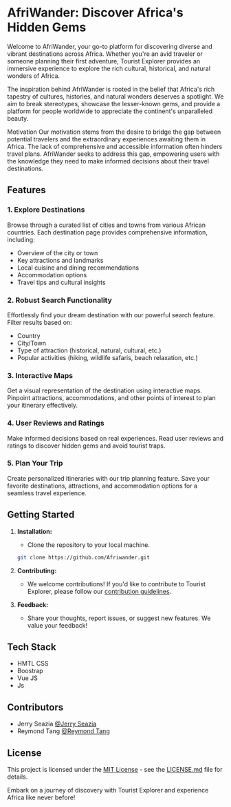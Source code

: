 # AfriWander: Discover Africa's Hidden Gems

Welcome to AfriWander, your go-to platform for discovering diverse and vibrant destinations across Africa. Whether you're an avid traveler or someone planning their first adventure, Tourist Explorer provides an immersive experience to explore the rich cultural, historical, and natural wonders of Africa.

The inspiration behind AfriWander is rooted in the belief that Africa's rich tapestry of cultures, histories, and natural wonders deserves a spotlight. We aim to break stereotypes, showcase the lesser-known gems, and provide a platform for people worldwide to appreciate the continent's unparalleled beauty.

Motivation
Our motivation stems from the desire to bridge the gap between potential travelers and the extraordinary experiences awaiting them in Africa. The lack of comprehensive and accessible information often hinders travel plans. AfriWander seeks to address this gap, empowering users with the knowledge they need to make informed decisions about their travel destinations.

## Features

### 1. Explore Destinations

Browse through a curated list of cities and towns from various African countries. Each destination page provides comprehensive information, including:

- Overview of the city or town
- Key attractions and landmarks
- Local cuisine and dining recommendations
- Accommodation options
- Travel tips and cultural insights

### 2. Robust Search Functionality

Effortlessly find your dream destination with our powerful search feature. Filter results based on:

- Country
- City/Town
- Type of attraction (historical, natural, cultural, etc.)
- Popular activities (hiking, wildlife safaris, beach relaxation, etc.)

### 3. Interactive Maps

Get a visual representation of the destination using interactive maps. Pinpoint attractions, accommodations, and other points of interest to plan your itinerary effectively.

### 4. User Reviews and Ratings

Make informed decisions based on real experiences. Read user reviews and ratings to discover hidden gems and avoid tourist traps.

### 5. Plan Your Trip

Create personalized itineraries with our trip planning feature. Save your favorite destinations, attractions, and accommodation options for a seamless travel experience.

## Getting Started

1. **Installation:**
   - Clone the repository to your local machine.
   ```bash
   git clone https://github.com/Afriwander.git
   ```
4. **Contributing:**
   - We welcome contributions! If you'd like to contribute to Tourist Explorer, please follow our [contribution guidelines](CONTRIBUTING.md).

5. **Feedback:**
   - Share your thoughts, report issues, or suggest new features. We value your feedback! 

## Tech Stack

- HMTL CSS 
- Boostrap
- Vue JS
- Js

## Contributors

- Jerry Seazia [@Jerry Seazia](https://github.com/Jerryseazia)
- Reymond Tang [@Reymond Tang](https://github.com/Reytang)

## License

This project is licensed under the [MIT License](LICENSE.md) - see the [LICENSE.md](LICENSE.md) file for details.

Embark on a journey of discovery with Tourist Explorer and experience Africa like never before!
